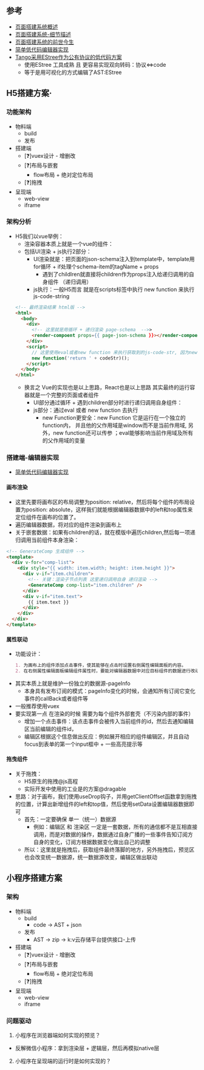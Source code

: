 ## 参考
- [页面搭建系统概述](https://www.cnblogs.com/everfind/p/low-code.html)
- [页面搭建系统-细节描述](https://github.com/CntChen/cntchen.github.io/issues/17)
- [页面搭建系统的前世今生](https://github.com/CntChen/cntchen.github.io/issues/15)
- [简单低代码编辑器实现](https://mp.weixin.qq.com/s/zkQx7uMRARttC5JpmQoG6A)
- [Tango采用EStree作为公有协议的低代码方案](https://mp.weixin.qq.com/s/R-ivF3z8qlcxPRQrC7cPkg)
  - 使用EStree 工具成熟 且 更容易实现双向转码：协议<=>code
  - 等于是用可视化的方式编辑了AST:EStree
## H5搭建方案·  
### 功能架构
- 物料端
  - build
  - 发布
- 搭建端
  - [❓]vuex设计 - 增删改
  - [❓]布局与嵌套
    - flow布局  + 绝对定位布局
  - [❓]拖拽
- 呈现端
  - web-view
  - iframe

### 架构分析
- H5我们以vue举例：
  - 渲染容器本质上就是一个vue的组件：
  - 包括UI渲染 + js执行2部分：
    - UI渲染就是：把页面的json-schema注入到template中，template用for循环 + if处理个schema-item的tagName + props
      - 遇到了childlren就直接将children作为props注入给递归调用的自身组件 （递归调用）
    - js执行：一般H5而言 就是在scripts标签中执行 new function 来执行js-code-string
  ```html
  <!-- 最终渲染结果 html版 -->
  <html>
    <body>
      <div>
        <!-- 这里就是用循环 + 递归渲染 page-schema  -->>
        <render-compoent props={{ page-json-schema }}></render-compoent>
      </div>
      <script>
        // 这里使用eval或者new function 来执行获取到的js-code-str, 因为new function 会生成一个函数定义 需要再调用一次
        new function('return ' + codeStr)();
      </script>
    </body>
  </html>
  ```
  - 换言之 Vue的实现也是以上思路，React也是以上思路  其实最终的运行容器就是一个完整的页面或者组件
    - UI部分通过循环 + 遇到children部分时进行递归调用自身组件：
    - js部分：通过eval 或者 new function 去执行
      - new Function更安全：new Function 它是运行在一个独立的function内， 并且他的父作用域是window而不是当前作用域, 另外，new function还可以传参 ；eval能够影响当前作用域及所有的父作用域的变量
### 搭建端-编辑器实现
- [简单低代码编辑器实现](https://mp.weixin.qq.com/s/zkQx7uMRARttC5JpmQoG6A)
#### 画布渲染
- 这里先要将画布区的布局调整为position: relative，然后将每个组件的布局设置为position: absolute，这样我们就能根据编辑器数据中的left和top属性来定位组件在画布的位置了。
- 遍历编辑器数据，将对应的组件渲染到画布上
- 关于嵌套数据：如果有children的话，就在模版中遍历children,然后每一项递归调用当前组件本身渲染：
```html
<!-- GenerateComp 生成组件 -->
<template>
  <div v-for="comp-list">
    <div style="{{ width: item.width; height: item.height }}">
      <div v-if="item.children">
        <!-- 关键：渲染子节点列表 这里递归调用自身 递归渲染 -->
        <GenerateComp comp-list="item.children" />
      </div>
      <div v-if="item.text">
        {{ item.text }}
      </div>
    </div>
  </div>
</template>
```

#### 属性联动
- 功能设计：
  ```md
  1. 为画布上的组件添加点击事件，使其能够在点击时设置右侧属性编辑面板的内容。
  2. 在右侧属性编辑面板编辑组件属性时，要能对编辑器数据中对应目标组件的数据进行改动，然后画布区根据新的编辑器数据进行渲染。
  ```
- 其实本质上就是维护一份独立的数据源-pageInfo
  - 本身具有发布订阅的模式：pageInfo变化的时候，会通知所有订阅它变化事件的callBack或者组件等
- 一般推荐使用vuex
- 要实现第一点 在渲染的时候 需要为每个组件外部套壳（不污染内部的事件）
  + 增加一个点击事件：该点击事件会被传入当前组件的id，然后去通知编辑区当前编辑的组件id，
  + 编辑区根据这个信息做出反应：例如展开相应的组件编辑区，并且自动focus到表单的第一个input框中 + 一些高亮提示等
#### 拖曳组件
- 关于拖拽：
  - H5原生的拖拽@js高程
  - 实际开发中使用的工业是的方案@dragable
- 思路：对于画布，我们使用useDrop钩子，并用getClientOffset函数拿到拖拽的位置，计算出新增组件的left和top值，然后使用setData设置编辑器数据即可
  - 首先：一定要确保 单一（统一）数据源
    - 例如：编辑区 和 渲染区 一定是一套数据，所有的通信都不是互相直接调用，而是对数据的操作，数据通过自身广播的一些事件告知订阅方自身的变化，订阅方根据数据变化做出自己的调整
  - 所以：这里就是拖拽后，获取组件最终落脚的地方，另外拖拽后，预览区也会改变统一数据源，统一数据源改变，编辑区做出联动
## 小程序搭建方案
### 架构
- 物料端
  - build
    - code -> AST + json
  - 发布
    - AST -> zip -> k:v云存储平台提供接口-上传
- 搭建端
  - [❓]vuex设计 - 增删改
  - [❓]布局与嵌套
    - flow布局  + 绝对定位布局
  - [❓]拖拽
- 呈现端
  - web-view
  - iframe
### 问题驱动
1. 小程序在浏览器端如何实现的预览？
  - 反解微信小程序：拿到渲染层 + 逻辑层，然后再模拟native层 
2. 小程序在呈现端的运行时是如何实现的？